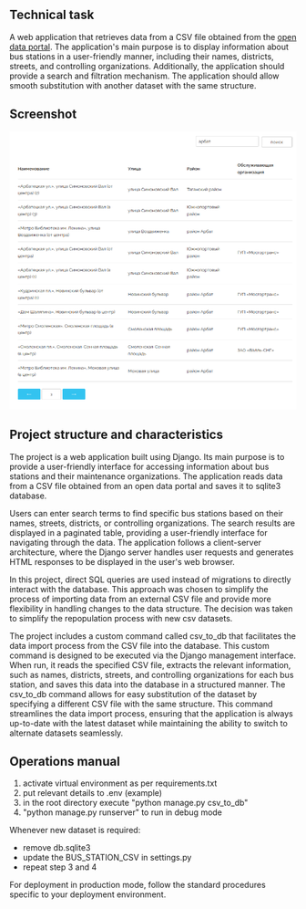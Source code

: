 ## Technical task

A web application that retrieves data from a CSV file obtained from the [open data portal](https://data.mos.ru/datasets/752). The application's main purpose is to display information about bus stations in a user-friendly manner, including their names, districts, streets, and controlling organizations. Additionally, the application should provide a search and filtration mechanism. The application should allow smooth substitution with another dataset with the same structure.

## Screenshot

![Screenshot](./screenshot.png)

## Project structure and characteristics

The project is a web application built using Django. Its main purpose is to provide a user-friendly interface for accessing information about bus stations and their maintenance organizations. The application reads data from a CSV file obtained from an open data portal and saves it to sqlite3 database. 

Users can enter search terms to find specific bus stations based on their names, streets, districts, or controlling organizations.
The search results are displayed in a paginated table, providing a user-friendly interface for navigating through the data.
The application follows a client-server architecture, where the Django server handles user requests and generates HTML responses to be displayed in the user's web browser.

In this project, direct SQL queries are used instead of migrations to directly interact with the database. This approach was chosen to simplify the process of importing data from an external CSV file and provide more flexibility in handling changes to the data structure. The decision was taken to simplify the repopulation process with new csv datasets.

The project includes a custom command called csv_to_db that facilitates the data import process from the CSV file into the database. This custom command is designed to be executed via the Django management interface. When run, it reads the specified CSV file, extracts the relevant information, such as names, districts, streets, and controlling organizations for each bus station, and saves this data into the database in a structured manner. The csv_to_db command allows for easy substitution of the dataset by specifying a different CSV file with the same structure. This command streamlines the data import process, ensuring that the application is always up-to-date with the latest dataset while maintaining the ability to switch to alternate datasets seamlessly.

## Operations manual
1. activate virtual environment as per requirements.txt
2. put relevant details to .env (example) 
3. in the root directory execute "python manage.py csv_to_db"
4. "python manage.py runserver" to run in debug mode

Whenever new dataset is required: 
- remove db.sqlite3
- update the BUS_STATION_CSV in settings.py
- repeat step 3 and 4

For deployment in production mode, follow the standard procedures specific to your deployment environment.

